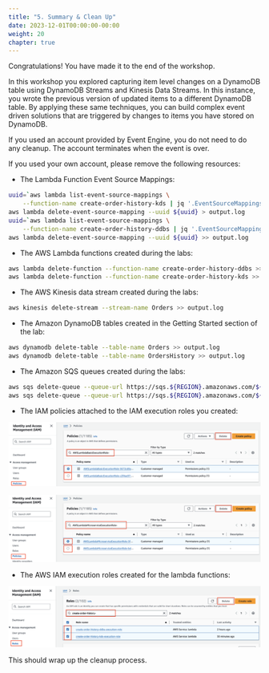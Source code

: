 ```yaml
---
title: "5. Summary & Clean Up"
date: 2023-12-01T00:00:00-00:00
weight: 20
chapter: true
---
```


Congratulations! You have made it to the end of the workshop.

In this workshop you explored capturing item level changes on a DynamoDB table using DynamoDB Streams and Kinesis Data Streams. In this instance, you wrote the previous version of updated items to a different DynamoDB table. By applying these same techniques, you can build complex event driven solutions that are triggered by changes to items you have stored on DynamoDB.

If you used an account provided by Event Engine, you do not need to do any cleanup. The account terminates when the event is over.

If you used your own account, please remove the following resources:

* The Lambda Function Event Source Mappings:

```bash
uuid=`aws lambda list-event-source-mappings \
    --function-name create-order-history-kds | jq '.EventSourceMappings[].UUID' --raw-output`
aws lambda delete-event-source-mapping --uuid ${uuid} > output.log
uuid=`aws lambda list-event-source-mappings \
    --function-name create-order-history-ddbs | jq '.EventSourceMappings[].UUID' --raw-output`
aws lambda delete-event-source-mapping --uuid ${uuid} >> output.log
```

* The AWS Lambda functions created during the labs:

```bash
aws lambda delete-function --function-name create-order-history-ddbs >> output.log
aws lambda delete-function --function-name create-order-history-kds >> output.log
```  

* The AWS Kinesis data stream created during the labs:

```bash
aws kinesis delete-stream --stream-name Orders >> output.log
```

* The Amazon DynamoDB tables created in the Getting Started section of the lab:

```bash
aws dynamodb delete-table --table-name Orders >> output.log
aws dynamodb delete-table --table-name OrdersHistory >> output.log
```

* The Amazon SQS queues created during the labs:

```bash
aws sqs delete-queue --queue-url https://sqs.${REGION}.amazonaws.com/${ACCOUNT_ID}/orders-ddbs-dlq
aws sqs delete-queue --queue-url https://sqs.${REGION}.amazonaws.com/${ACCOUNT_ID}/orders-kds-dlq
```

* The IAM policies attached to the IAM execution roles you created:

![Delete IAM Policies](/static/images/change-data-capture/cleanup/delete-policies-one.png)

![Delete IAM Policies](/static/images/change-data-capture/cleanup/delete-policies-two.png)

* The AWS IAM execution roles created for the lambda functions:

![Delete IAM Roles](/static/images/change-data-capture/cleanup/delete-roles.png)

This should wrap up the cleanup process.